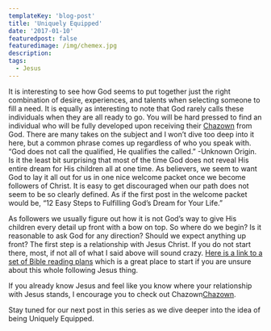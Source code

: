 ```yaml
---
templateKey: 'blog-post'
title: 'Uniquely Equipped'
date: '2017-01-10'
featuredpost: false
featuredimage: /img/chemex.jpg
description:
tags:
  - Jesus
---
```


It is interesting to see how God seems to put together just the right combination of desire, experiences, and talents when selecting someone to fill a need. It is equally as interesting to note that God rarely calls these individuals when they are all ready to go. You will be hard pressed to find an individual who will be fully developed upon receiving their [Chazown](http://www.chazown.com/) from God. There are many takes on the subject and I won’t dive too deep into it here, but a common phrase comes up regardless of who you speak with. “God does not call the qualified, He qualifies the called.” -Unknown Origin. Is it the least bit surprising that most of the time God does not reveal His entire dream for His children all at one time. As believers, we seem to want God to lay it all out for us in one nice welcome packet once we become followers of Christ. It is easy to get discouraged when our path does not seem to be so clearly defined. As if the first post in the welcome packet would be, “12 Easy Steps to Fulfilling God’s Dream for Your Life.”

As followers we usually figure out how it is not God’s way to give His children every detail up front with a bow on top. So where do we begin? Is it reasonable to ask God for any direction? Should we expect anything up front? The first step is a relationship with Jesus Christ. If you do not start there, most, if not all of what I said above will sound crazy. [Here is a link to a set of Bible reading plans](https://www.bible.com/reading-plans-collection/1676) which is a great place to start if you are unsure about this whole following Jesus thing.

If you already know Jesus and feel like you know where your relationship with Jesus stands, I encourage you to check out Chazown[Chazown](http://www.chazown.com/).

Stay tuned for our next post in this series as we dive deeper into the idea of being Uniquely Equipped.
